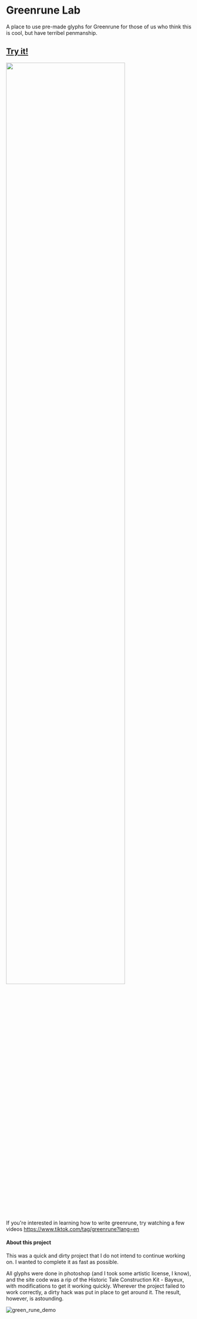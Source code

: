 # Greenrune Lab
A place to use pre-made glyphs for Greenrune for those of us who think this is cool, but have terribel penmanship.

## [Try it!](https://gantman.github.io/greenrune_lab/)
<img src="https://user-images.githubusercontent.com/997157/215616642-827013ee-09bd-41bc-a6c7-ea86deb1e188.JPG" width="80%" />


If you're interested in learning how to write greenrune, try watching a few videos
https://www.tiktok.com/tag/greenrune?lang=en


#### About this project

This was a quick and dirty project that I do not intend to continue working on.  I wanted to complete it as fast as possible.

All glyphs were done in photoshop (and I took some artistic license, I know), and the site code was a rip of the Historic Tale Construction Kit - Bayeux, with modifications to get it working quickly.  Wherever the project failed to work correctly, a dirty hack was put in place to get around it.  The result, however, is astounding.

![green_rune_demo](https://user-images.githubusercontent.com/997157/215628563-a2d10f84-2fe0-4965-8673-e80868f68082.gif)
